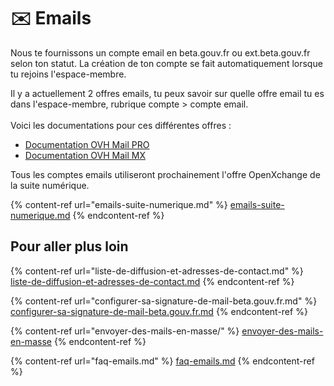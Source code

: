 # ✉️ Emails

Nous te fournissons un compte email en beta.gouv.fr ou ext.beta.gouv.fr selon ton statut. La création de ton compte se fait automatiquement lorsque tu rejoins l'espace-membre.

Il y a actuellement 2 offres emails, tu peux savoir sur quelle offre email tu es dans l'espace-membre,  rubrique compte > compte email.\
\
Voici les documentations pour ces différentes offres :

* [Documentation OVH Mail PRO](emails-ovh-pro.md)
* [Documentation OVH Mail MX ](envoyer-et-recevoir-des-emails-beta.gouv.fr-avec-loffre-ovh-mx-plan.md)

Tous les comptes emails utiliseront prochainement l'offre OpenXchange de la suite numérique.

{% content-ref url="emails-suite-numerique.md" %}
[emails-suite-numerique.md](emails-suite-numerique.md)
{% endcontent-ref %}

## Pour aller plus loin

{% content-ref url="liste-de-diffusion-et-adresses-de-contact.md" %}
[liste-de-diffusion-et-adresses-de-contact.md](liste-de-diffusion-et-adresses-de-contact.md)
{% endcontent-ref %}

{% content-ref url="configurer-sa-signature-de-mail-beta.gouv.fr.md" %}
[configurer-sa-signature-de-mail-beta.gouv.fr.md](configurer-sa-signature-de-mail-beta.gouv.fr.md)
{% endcontent-ref %}

{% content-ref url="envoyer-des-mails-en-masse/" %}
[envoyer-des-mails-en-masse](envoyer-des-mails-en-masse/)
{% endcontent-ref %}

{% content-ref url="faq-emails.md" %}
[faq-emails.md](faq-emails.md)
{% endcontent-ref %}
